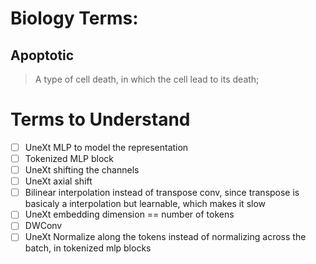 # Biology Terms:

## Apoptotic
> A type of cell death, in which the cell lead to its death;

# Terms to Understand

* [ ] UneXt MLP to model the representation
* [ ] Tokenized MLP block
* [ ] UneXt shifting the channels
* [ ] UneXt axial shift
* [ ] Bilinear interpolation instead of transpose conv, since transpose is basicaly a interpolation but learnable, which makes it slow
* [ ] UneXt embedding dimension == number of tokens
* [ ] DWConv
* [ ] UneXt Normalize along the tokens instead of normalizing across the batch, in tokenized mlp blocks
